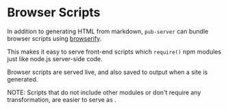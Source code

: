 # Browser Scripts

In addition to generating HTML from markdown, `pub-server` can bundle browser scripts using [browserify](https://github.com/substack/node-browserify).

This makes it easy to serve front-end scripts which `require()` npm modules just like node.js server-side code.

Browser scripts are served live, and also saved to output when a site is generated.

NOTE: Scripts that do not include other modules or don't require any transformation, are easier to serve as [](static-files).
